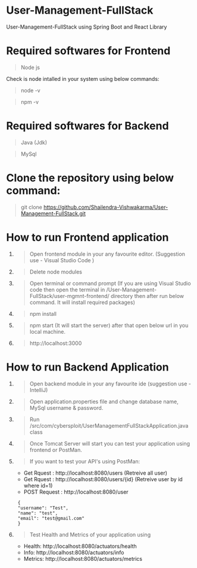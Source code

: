 # User-Management-FullStack
User-Management-FullStack using Spring Boot and React Library

# Required softwares for Frontend
>Node js

Check is node intalled in your system using below commands:

> node -v

> npm -v
# Required softwares for Backend
> Java (Jdk)

> MySql

# Clone the repository using below command:
> git clone https://github.com/Shailendra-Vishwakarma/User-Management-FullStack.git

# How to run Frontend application
1. > Open frontend module in your any favourite  editor. (Suggestion use - Visual Studio Code )
2. > Delete node modules 
3. > Open terminal or command prompt (If you are using Visual Studio code then open the terminal in /User-Management-FullStack/user-mgmnt-frontend/ directory then after run below command. It will install required packages)
4. > npm install
5. > npm start (It will start the server) after that open below url in you local machine.
6. > http://localhost:3000

# How to run Backend Application
1. > Open backend module in your any favourite ide (suggestion use - IntelliJ)
2. > Open application.properties file and change database name, MySql username & password.
3. > Run /src/com/cybersploit/UserManagementFullStackApplication.java class
4. > Once Tomcat Server will start you can test your application using frontend or PostMan.
5. > If you want to test your API's using PostMan:
    - Get Rquest : http://localhost:8080/users (Retreive all user)
    - Get Rquest : http://localhost:8080/users/{id} (Retreive user by id where id=1)
    - POST Request : http://localhost:8080/user
    >  
        {
        "username": "Test",
        "name": "test",
        "email": "test@gmail.com"
        }
6. > Test Health and Metrics of your application using
   
   - Health: http://localhost:8080/actuators/health
   - Info: http://localhost:8080/actuators/info
   - Metrics: http://localhost:8080/actuators/metrics
    




